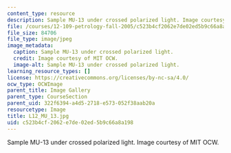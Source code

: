 ```yaml
---
content_type: resource
description: Sample MU-13 under crossed polarized light. Image courtesy of MIT OCW.
file: /courses/12-109-petrology-fall-2005/c523b4cf2062e7de02ed5b9c66a8a198_L12_MU_13.jpg
file_size: 84706
file_type: image/jpeg
image_metadata:
  caption: Sample MU-13 under crossed polarized light.
  credit: Image courtesy of MIT OCW.
  image-alt: Sample MU-13 under crossed polarized light.
learning_resource_types: []
license: https://creativecommons.org/licenses/by-nc-sa/4.0/
ocw_type: OCWImage
parent_title: Image Gallery
parent_type: CourseSection
parent_uid: 322f6394-a4d5-2718-e573-052f38aab20a
resourcetype: Image
title: L12_MU_13.jpg
uid: c523b4cf-2062-e7de-02ed-5b9c66a8a198
---
```

Sample MU-13 under crossed polarized light. Image courtesy of MIT OCW.
